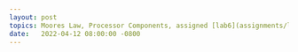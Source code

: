 ```yaml
---
layout: post
topics: Moores Law, Processor Components, assigned [lab6](assignments/lab06.html) due 4/18
date:   2022-04-12 08:00:00 -0800
---
```

